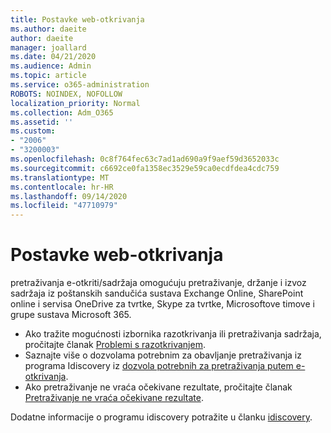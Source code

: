 ```yaml
---
title: Postavke web-otkrivanja
ms.author: daeite
author: daeite
manager: joallard
ms.date: 04/21/2020
ms.audience: Admin
ms.topic: article
ms.service: o365-administration
ROBOTS: NOINDEX, NOFOLLOW
localization_priority: Normal
ms.collection: Adm_O365
ms.assetid: ''
ms.custom:
- "2006"
- "3200003"
ms.openlocfilehash: 0c8f764fec63c7ad1ad690a9f9aef59d3652033c
ms.sourcegitcommit: c6692ce0fa1358ec3529e59ca0ecdfdea4cdc759
ms.translationtype: MT
ms.contentlocale: hr-HR
ms.lasthandoff: 09/14/2020
ms.locfileid: "47710979"
---
```

# <a name="ediscovery-settings"></a>Postavke web-otkrivanja

pretraživanja e-otkriti/sadržaja omogućuju pretraživanje, držanje i izvoz sadržaja iz poštanskih sandučića sustava Exchange Online, SharePoint online i servisa OneDrive za tvrtke, Skype za tvrtke, Microsoftove timove i grupe sustava Microsoft 365.

- Ako tražite mogućnosti izbornika razotkrivanja ili pretraživanja sadržaja, pročitajte članak [Problemi s razotkrivanjem](https://docs.microsoft.com/alchemyinsights/ediscovery-issues).
- Saznajte više o dozvolama potrebnim za obavljanje pretraživanja iz programa Idiscovery iz [dozvola potrebnih za pretraživanja putem e-otkrivanja](https://docs.microsoft.com/alchemyinsights/permissions-required-for-ediscovery-searches).
- Ako pretraživanje ne vraća očekivane rezultate, pročitajte članak [Pretraživanje ne vraća očekivane rezultate](https://docs.microsoft.com/alchemyinsights/search-not-returning-expected-results).

Dodatne informacije o programu idiscovery potražite u članku [idiscovery](https://docs.microsoft.com/microsoft-365/compliance/ediscovery).
